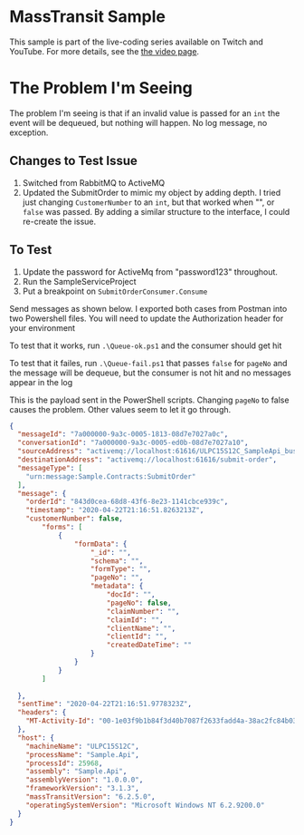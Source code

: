 # MassTransit Sample

This sample is part of the live-coding series available on Twitch and YouTube. For more details, see the [the video page](https://masstransit-project.com/getting-started/live-coding.html).

# The Problem I'm Seeing
The problem I'm seeing is that if an invalid value is passed for an `int` the event will be dequeued, but nothing will happen.  No log message, no exception.

## Changes to Test Issue
1. Switched from RabbitMQ to ActiveMQ
2. Updated the SubmitOrder to mimic my object by adding depth.  I tried just changing `CustomerNumber` to an `int`, but that worked when "", or `false` was passed.  By adding a similar structure to the interface, I could re-create the issue.

## To Test
1. Update the password for ActiveMq from "password123" throughout.
2. Run the SampleServiceProject 
3. Put a breakpoint on `SubmitOrderConsumer.Consume`

Send messages as shown below.  I exported both cases from Postman into two Powershell files.  You will need to update the Authorization header for your environment

To test that it works, run `.\Queue-ok.ps1` and the consumer should get hit

To test that it failes, run `.\Queue-fail.ps1` that passes `false` for `pageNo` and the message will be dequeue, but the consumer is not hit and no messages appear in the log

This is the payload sent in the PowerShell scripts.  Changing `pageNo` to false causes the problem.  Other values seem to let it go through.
```JSON
{
  "messageId": "7a000000-9a3c-0005-1813-08d7e7027a0c",
  "conversationId": "7a000000-9a3c-0005-ed0b-08d7e7027a10",
  "sourceAddress": "activemq://localhost:61616/ULPC15S12C_SampleApi_bus_xeyyyyr48oyymi95bdm6qyucnd?temporary=true",
  "destinationAddress": "activemq://localhost:61616/submit-order",
  "messageType": [
    "urn:message:Sample.Contracts:SubmitOrder"
  ],
  "message": {
    "orderId": "843d0cea-68d8-43f6-8e23-1141cbce939c",
    "timestamp": "2020-04-22T21:16:51.8263213Z",
    "customerNumber": false,
        "forms": [
            {
                "formData": {
                    "_id": "",
                    "schema": "",
                    "formType": "",
                    "pageNo": "",
                    "metadata": {
                        "docId": "",
                        "pageNo": false,
                        "claimNumber": "",
                        "claimId": "",
                        "clientName": "",
                        "clientId": "",
                        "createdDateTime": ""
                    }
                }
            }
        ]
    
  },
  "sentTime": "2020-04-22T21:16:51.9778323Z",
  "headers": {
    "MT-Activity-Id": "00-1e03f9b1b84f3d40b7087f2633fadd4a-38ac2fc84b035447-00"
  },
  "host": {
    "machineName": "ULPC15S12C",
    "processName": "Sample.Api",
    "processId": 25968,
    "assembly": "Sample.Api",
    "assemblyVersion": "1.0.0.0",
    "frameworkVersion": "3.1.3",
    "massTransitVersion": "6.2.5.0",
    "operatingSystemVersion": "Microsoft Windows NT 6.2.9200.0"
  }
}
```